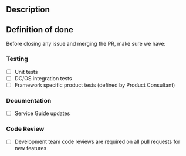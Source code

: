 ## Description
<!-- Link to Github issue -->

## Definition of done
Before closing any issue and merging the PR, make sure we have: 

### Testing
- [ ] Unit tests
- [ ] DC/OS integration tests 
- [ ] Framework specific product tests (defined by Product Consultant)

### Documentation
- [ ] Service Guide updates 

### Code Review
- [ ] Development team code reviews are required on all pull requests for new features 

